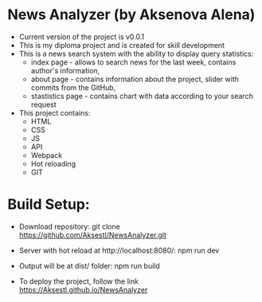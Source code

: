 # News Analyzer (by Aksenova Alena)
* Сurrent version of the project is v0.0.1
* This is my diploma project and is created for skill development
* This is a news search system with the ability to display query statistics:
    * index page - allows to search news for the last week, contains author's information,
    * about page - contains information about the project, slider with commits from the GitHub,
    * stastistics page - contains chart with data according to your search request
* This project contains:
    * HTML
    * CSS
    * JS
    * API
    * Webpack
    * Hot reloading
    * GIT 

# Build Setup:
* Download repository:
git clone https://github.com/Aksestl/NewsAnalyzer.git 

* Server with hot reload at http://localhost:8080/:
npm run dev

* Output will be at dist/ folder:
npm run build

* To deploy the project, follow the link https://Aksestl.github.io/NewsAnalyzer
